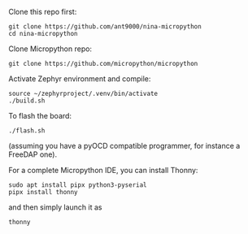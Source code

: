 Clone this repo first:

```
git clone https://github.com/ant9000/nina-micropython
cd nina-micropython
```

Clone Micropython repo:

```
git clone https://github.com/micropython/micropython
```

Activate Zephyr environment and compile:

```
source ~/zephyrproject/.venv/bin/activate
./build.sh
```

To flash the board:

```
./flash.sh
```

(assuming you have a pyOCD compatible programmer, for instance a FreeDAP one).

For a complete Micropython IDE, you can install Thonny:

```
sudo apt install pipx python3-pyserial
pipx install thonny
```

and then simply launch it as

```
thonny
```

